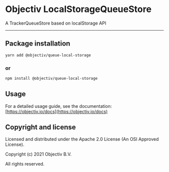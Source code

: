 # Objectiv LocalStorageQueueStore

A TrackerQueueStore based on localStorage API

---

## Package installation

```sh
yarn add @objectiv/queue-local-storage
```

### or

```sh
npm install @objectiv/queue-local-storage
```

## Usage

For a detailed usage guide, see the documentation: [https://objectiv.io/docs](https://objectiv.io/docs)

## Copyright and license

Licensed and distributed under the Apache 2.0 License (An OSI Approved License).

Copyright (c) 2021 Objectiv B.V.

All rights reserved.
